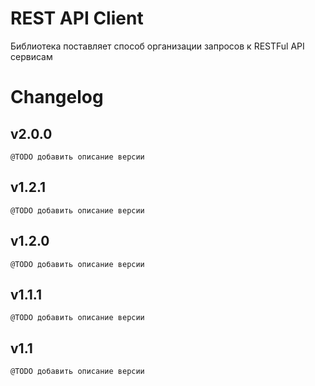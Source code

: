 REST API Client
===============

Библиотека поставляет способ организации запросов к RESTFul API сервисам


# Changelog

## v2.0.0

`@TODO добавить описание версии`

## v1.2.1

`@TODO добавить описание версии`

## v1.2.0

`@TODO добавить описание версии`

## v1.1.1

`@TODO добавить описание версии`

## v1.1

`@TODO добавить описание версии`